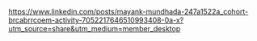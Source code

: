 https://www.linkedin.com/posts/mayank-mundhada-247a1522a_cohort-brcabrrcoem-activity-7052217646510993408-0a-x?utm_source=share&utm_medium=member_desktop
